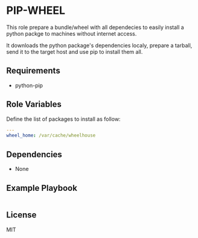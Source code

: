 PIP-WHEEL
==========

This role prepare a bundle/wheel with all dependecies to easily install a python packge to machines without internet access.

It downloads the python package's dependencies localy, prepare a tarball, send it to the target host and use pip to install them all.

Requirements
------------

 - python-pip

Role Variables
--------------
Define the list of packages to install as follow:

```yaml
---
wheel_home: /var/cache/wheelhouse
```

Dependencies
------------
 - None

Example Playbook
----------------
```yaml


```
License
-------

MIT
